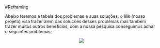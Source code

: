 #Reframing 

Abaixo teremos a tabela dos problemas e suas soluções, o lilik (nosso projeto) visa trazer alem das soluções desses problemas mas
também trazer muitos outros beneficios, com a nossa pesquisa conseguimos achar o seguintes problemas;

<div align="center">
  <img src=https://github.com/user-attachments/assets/dfb6e597-e9c9-41b8-b7f5-2bae7cd64ded>
